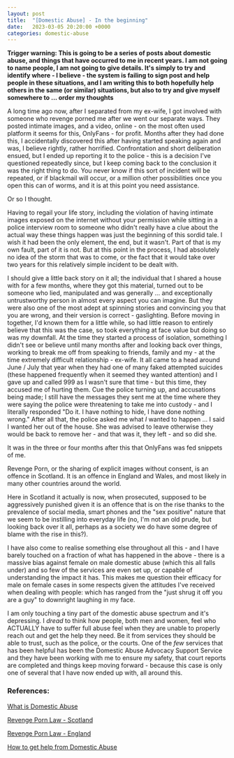 ```yaml
---
layout: post
title:  "[Domestic Abuse] - In the beginning"
date:   2023-03-05 20:20:00 +0000
categories: domestic-abuse
---
```


**Trigger warning: This is going to be a series of posts about domestic abuse, and things that have occurred to me in recent years. I am not going to name people, I am not going to give details. It's simply to try and identify where - I believe - the system is failing to sign post and help people in these situations, and I am writing this to both hopefully help others in the same (or similar) situations, but also to try and give myself somewhere to ... order my thoughts**

A long time ago now, after I separated from my ex-wife, I got involved with someone who revenge porned me after we went our separate ways. They posted intimate images, and a video, online - on the most often used platform it seems for this, OnlyFans - for profit. Months after they had done this, I accidentally discovered this after having started speaking again and was, I believe rightly, rather horrified. Confrontation and short deliberation ensued, but I ended up reporting it to the police - this is a decision I've questioned repeatedly since, but I keep coming back to the conclusion it was the right thing to do.  You never know if this sort of incident will be repeated, or if blackmail will occur, or a million other possibilities once you open this can of worms, and it is at this point you need assistance. 

Or so I thought. 

Having to regail your life story, including the violation of having intimate images exposed on the internet without your permission while sitting in a police interview room to someone who didn't really have a clue about the actual way these things happen was just the beginning of this sordid tale. I wish it had been the only element, the end, but it wasn't. Part of that is my own fault, part of it is not. But at this point in the process, I had absolutely no idea of the storm that was to come, or the fact that it would take over two years for this relatively simple incident to be dealt with.

I should give a little back story on it all; the individual that I shared a house with for a few months, where they got this material, turned out to be someone who lied, manipulated and was generally ... and exceptionally untrustworthy person in almost every aspect you can imagine. But they were also one of the most adept at spinning stories and convincing you that you are wrong, and their version is correct - gaslighting. Before moving in together, I'd known them for a little while, so had little reason to entirely believe that this was the case, so took everything at face value but doing so was my downfall. At the time they started a process of isolation, something I didn't see or believe until many months after and looking back over things, working to break me off from speaking to friends, family and my - at the time extremely difficult relationship - ex-wife. It all came to a head around June / July that year when they had one of many faked attempted suicides (these happened frequently when it seemed they wanted attention) and I gave up and called 999 as I wasn't sure that time - but this time, they accused me of hurting them. Cue the police turning up, and accusations being made; I still have the messages they sent me at the time where they were saying the police were threatening to take me into custody - and I literally responded "Do it. I have nothing to hide, I have done nothing wrong."  After all that, the police asked me what *I* wanted to happen ... I said I wanted her out of the house. She was advised to leave otherwise they would be back to remove her - and that was it, they left - and so did she. 

It was in the three or four months after this that OnlyFans was fed snippets of me.

Revenge Porn, or the sharing of explicit images without consent, is an offence in Scotland. It is an offence in England and Wales, and most likely in many other countries around the world. 

Here in Scotland it actually is now, when prosecuted, supposed to be aggressively punished given it is an offence that is on the rise thanks to the prevalence of social media, smart phones and the "sex positive" nature that we seem to be instilling into everyday life (no, I'm not an old prude, but looking back over it all, perhaps as a society we do have some degree of blame with the rise in this?).

I have also come to realise something else throughout all this - and I have barely touched on a fraction of what has happened in the above - there is a massive bias against female on male domestic abuse (which this all falls under) and so few of the services are even set up, or capable of understanding the impact it has. This makes me question their efficacy for male on female cases in some respects given the attitudes I've received when dealing with people: which has ranged from the "just shrug it off you are a guy" to downright laughing in my face.

I am only touching a tiny part of the domestic abuse spectrum and it's depressing. I *dread* to think how people, both men and women, feel who ACTUALLY have to suffer full abuse feel when they are unable to properly reach out and get the help they need. Be it from services they should be able to trust, such as the police, or the courts. One of the *few* services that has been helpful has been the Domestic Abuse Advocacy Support Service and they have been working with me to ensure my safety, that court reports are completed and things keep moving forward - because this case is only one of several that I have now ended up with, all around this. 

### References:

[What is Domestic Abuse](https://www.verywellmind.com/domestic-abuse-types-causes-and-impact-5324104)

[Revenge Porn Law - Scotland](https://www.legislation.gov.uk/ssi/2017/93/made)

[Revenge Porn Law - England](https://www.gov.uk/government/news/new-law-to-tackle-revenge-porn)

[How to get help from Domestic Abuse](https://www.gov.uk/guidance/domestic-abuse-how-to-get-help)
